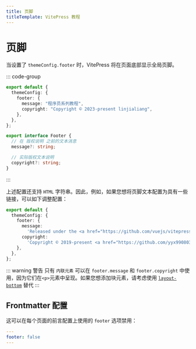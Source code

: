 ```yaml
---
title: 页脚
titleTemplate: VitePress 教程
---
```


# 页脚

当设置了 `themeConfig.footer` 时，VitePress 将在页面底部显示全局页脚。

::: code-group

```ts [案例]
export default {
  themeConfig: {
    footer: {
      message: "程序员系列教程",
      copyright: "Copyright © 2023-present linjialiang",
    },
  },
};
```

```ts [结构]
export interface Footer {
  // 在 版权说明 之前的文本消息
  message?: string;

  // 实际版权文本说明
  copyright?: string;
}
```

:::

上述配置还支持 `HTML` 字符串。因此，例如，如果您想将页脚文本配置为具有一些链接，可以如下调整配置：

```ts
export default {
  themeConfig: {
    footer: {
      message:
        'Released under the <a href="https://github.com/vuejs/vitepress/blob/main/LICENSE">MIT License</a>.',
      copyright:
        'Copyright © 2019-present <a href="https://github.com/yyx990803">Evan You</a>',
    },
  },
};
```

::: warning 警告
只有 `内联元素` 可以在 `footer.message` 和 `footer.copyright` 中使用，因为它们在`<p>`元素中呈现。如果您想添加块元素，请考虑使用 [`layout-bottom`](https://vitepress.dev/guide/extending-default-theme#layout-slots) 替代
:::

## Frontmatter 配置

这可以在每个页面的前言配置上使用的 `footer` 选项禁用：

```yaml
---
footer: false
---
```
